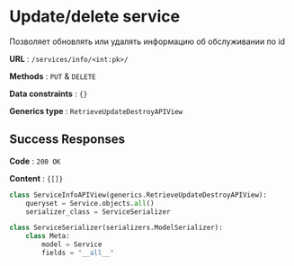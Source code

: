 # Update/delete service

Позволяет обновлять или удалять информацию об обслуживании по id

**URL** : `/services/info/<int:pk>/`

**Methods** : `PUT` & `DELETE`

**Data constraints** : `{}`

**Generics type** : `RetrieveUpdateDestroyAPIView`

## Success Responses

**Code** : `200 OK`

**Content** : `{[]}`

```python
class ServiceInfoAPIView(generics.RetrieveUpdateDestroyAPIView):
    queryset = Service.objects.all()
    serializer_class = ServiceSerializer
```

```python
class ServiceSerializer(serializers.ModelSerializer):
    class Meta:
        model = Service
        fields = "__all__"
```